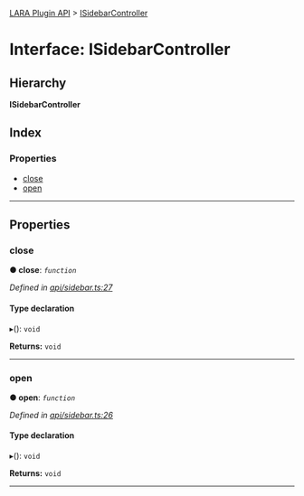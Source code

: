 [LARA Plugin API](../README.md) > [ISidebarController](../interfaces/isidebarcontroller.md)

# Interface: ISidebarController

## Hierarchy

**ISidebarController**

## Index

### Properties

* [close](isidebarcontroller.md#close)
* [open](isidebarcontroller.md#open)

---

## Properties

<a id="close"></a>

###  close

**● close**: *`function`*

*Defined in [api/sidebar.ts:27](https://github.com/concord-consortium/lara/blob/d93798e3/lara-plugin-api/src/api/sidebar.ts#L27)*

#### Type declaration
▸(): `void`

**Returns:** `void`

___
<a id="open"></a>

###  open

**● open**: *`function`*

*Defined in [api/sidebar.ts:26](https://github.com/concord-consortium/lara/blob/d93798e3/lara-plugin-api/src/api/sidebar.ts#L26)*

#### Type declaration
▸(): `void`

**Returns:** `void`

___

